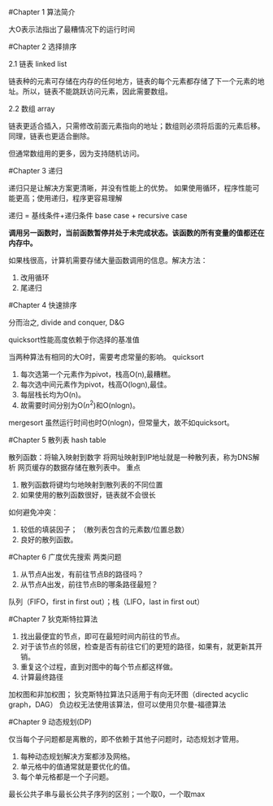 #Chapter 1 算法简介

大O表示法指出了最糟情况下的运行时间

#Chapter 2 选择排序

2.1 链表 linked list

链表种的元素可存储在内存的任何地方，链表的每个元素都存储了下一个元素的地址。所以，链表不能跳跃访问元素，因此需要数组。

2.2 数组 array


链表更适合插入，只需修改前面元素指向的地址；数组则必须将后面的元素后移。
同理，链表也更适合删除。

但通常数组用的更多，因为支持随机访问。

#Chapter 3 递归

递归只是让解决方案更清晰，并没有性能上的优势。
如果使用循环，程序性能可能更高；使用递归，程序更容易理解

递归 = 基线条件+递归条件  base case + recursive case

**调用另一函数时，当前函数暂停并处于未完成状态。该函数的所有变量的值都还在内存中。**

如果栈很高，计算机需要存储大量函数调用的信息。解决方法：
1. 改用循环
2. 尾递归

#Chapter 4 快速排序

分而治之, divide and conquer, D&G

quicksort性能高度依赖于你选择的基准值

当两种算法有相同的大O时，需要考虑常量的影响。
quicksort
1. 每次选第一个元素作为pivot，栈高O(n),最糟糕。
2. 每次选中间元素作为pivot，栈高O(logn),最佳。
3. 每层栈长均为O(n)。
4. 故需要时间分别为O($n^2$)和O(nlogn)。
   
mergesort
虽然运行时间也时O(nlogn)，但常量大，故不如quicksort。

#Chapter 5 散列表 hash table

散列函数：将输入映射到数字
将网址映射到IP地址就是一种散列表，称为DNS解析
网页缓存的数据存储在散列表中。
重点
1. 散列函数将键均匀地映射到散列表的不同位置
2. 如果使用的散列函数很好，链表就不会很长

如何避免冲突：
1. 较低的填装因子； （散列表包含的元素数/位置总数）
2. 良好的散列函数。   

#Chapter 6 广度优先搜索
两类问题
1. 从节点A出发，有前往节点B的路径吗？
2. 从节点A出发，前往节点B的哪条路径最短？
   
队列（FIFO，first in first out）；栈（LIFO，last in first out）

#Chapter 7 狄克斯特拉算法

1. 找出最便宜的节点，即可在最短时间内前往的节点。
2. 对于该节点的邻居，检查是否有前往它们的更短的路径，如果有，就更新其开销。
3. 重复这个过程，直到对图中的每个节点都这样做。
4. 计算最终路径

加权图和非加权图； 狄克斯特拉算法只适用于有向无环图（directed acyclic graph，DAG）
负边权无法使用该算法，但可以使用贝尔曼-福德算法


#Chapter 9 动态规划(DP)

仅当每个子问题都是离散的，即不依赖于其他子问题时，动态规划才管用。
1. 每种动态规划解决方案都涉及网格。
2. 单元格中的值通常就是要优化的值。
3. 每个单元格都是一个子问题。

最长公共子串与最长公共子序列的区别；一个取0，一个取max
